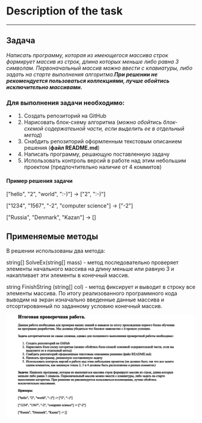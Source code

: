 # Description of the task
***

## Задача
>
*Написать программу, которая из имеющегося массива строк формирует массив из строк, длина которых меньше либо равна 3 символам. Первоначальный массив можно ввести с клавиатуры, либо задать на старте выполнения алгоритма.__При решении не рекомендуется пользоваться коллекциями, лучше обойтись исключительно массивами.__* 

### Для выполнения задачи необходимо:

+ 1. Создать репозиторий на GitHub
+ 2. Нарисовать блок-схему алгоритма (*можно обойтись блок-схемой содержатеьной части, если выделить ее в отдельный метод*)
+ 3. Снабдить репозиторий оформленным текстовым описанием решения (__файл README.md__)
+ 4. Написать программу, решающую поставленную задачу
+ 5. Использовать контроль версий в работе над этим небольшим проектом (предпочтительно наличие от 4 коммитов)

#### Пример решения задачи
["hello", "2", "world", ":-)"] -> ["2", ":-)"]

["1234", "1567", "-2", "computer science"] -> ["-2"]

["Russia", "Denmark", "Kazan"] -> []

## Применяемые методы

В решении использованы два метода:

string[] SolveEx(string[] mass) - метод последовательно проверяет элементы начального массива на длину меньше или равную 3 и накапливает эти элементы в конечный массив.
>
string FinishString (string[] col) - метод фиксирует и выводит в строку все элементы массива.
По итогу реализованного программного кода выводим на экран изначально введенные данные массива и отсортированный по заданному условию конечный массив.

![Это скриншот задания](Task.jpg)
